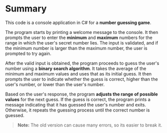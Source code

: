 # Summary

This code is a console application in C# for a **number guessing game**.

The program starts by printing a welcome message to the console. It then prompts the user to enter the **minimum** and **maximum** numbers for the range in which the user's secret number lies. The input is validated, and if the minimum number is larger than the maximum number, the user is prompted to try again.

After the valid input is obtained, the program proceeds to guess the user's number using a **binary search algorithm**. It takes the average of the minimum and maximum values and uses that as its initial guess. It then prompts the user to indicate whether the guess is correct, higher than the user's number, or lower than the user's number.

Based on the user's response, the program **adjusts the range of possible values** for the next guess. If the guess is correct, the program prints a message indicating that it has guessed the user's number and exits. Otherwise, it repeats the guessing process until the correct number is guessed.


> **Note:** The old version can cause many errors, so its easier to break it. 
